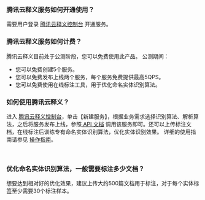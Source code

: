 ### 腾讯云释义服务如何开通使用？
需要用户登录 [腾讯云释义控制台](https://console.cloud.tencent.com/tcex) 开通服务。
 
### 腾讯云释义服务如何计费？
腾讯云释义目前处于公测阶段，您可以免费使用此产品。
公测期间：
- 您可以免费创建5个服务。
- 您可以免费发布上线两个服务，每个服务免费提供最高5QPS。
- 您可以免费使用在线标注工具，用于优化命名实体识别算法。
 
### 如何使用腾讯云释义？
进入 [腾讯云释义控制台](https://console.cloud.tencent.com/tcex)，单击【新建服务】，根据业务需求选择识别算法、解析算法，之后将服务发布上线，参照[ API 文档](https://cloud.tencent.com/document/product/1266/48991) 调用该服务即可。还可以上传标注文档，在线标注后训练专有命名实体识别算法，优化实体识别效果。
详细的使用指南请参见 [操作指南](https://cloud.tencent.com/document/product/1266/47943)。

 
### 优化命名实体识别算法，一般需要标注多少文档？
想要达到相对好的优化效果，建议上传大约500篇文档用于标注，对于每个实体标签至少需要30个标注样本。
